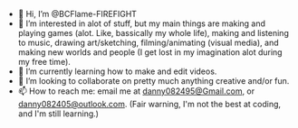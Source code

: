 - 👋 Hi, I’m @BCFlame-FIREFIGHT
- 👀 I’m interested in alot of stuff, but my main things are making and playing games (alot. Like, bassically my whole life), making and listening to music, drawing art/sketching, filming/animating (visual media), and making new worlds and people (I get lost in my imagination alot during my free time).
- 🌱 I’m currently learning how to make and edit videos.
- 💞️ I’m looking to collaborate on pretty much anything creative and/or fun.
- 📫 How to reach me: email me at danny082495@Gmail.com, or danny082405@outlook.com.
(Fair warning, I'm not the best at coding, and I'm still learning.)
<!---
BCFlame-FIREFIGHT/BCFlame-FIREFIGHT is a ✨ special ✨ repository because its `README.md` (this file) appears on your GitHub profile.
You can click the Preview link to take a look at your changes.
--->
